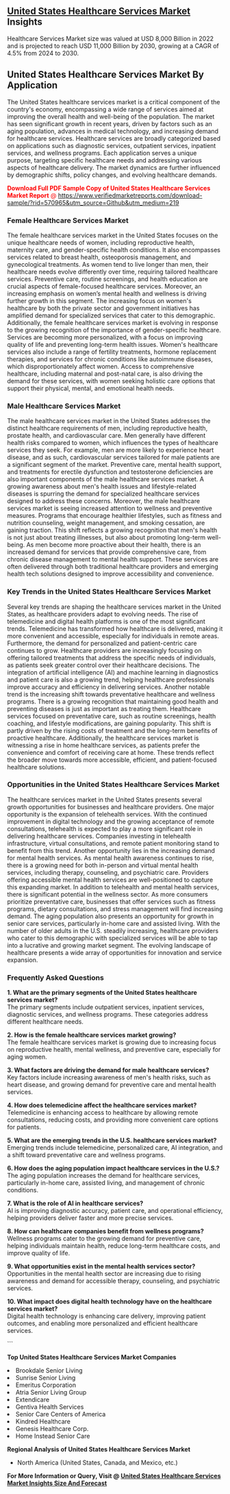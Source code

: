 <h2><a href="https://www.verifiedmarketreports.com/download-sample/?rid=570965&amp;utm_source=Github&amp;utm_medium=219" target="_blank">United States Healthcare Services Market</a> Insights</h2><p>Healthcare Services Market size was valued at USD 8,000 Billion in 2022 and is projected to reach USD 11,000 Billion by 2030, growing at a CAGR of 4.5% from 2024 to 2030.</p><p> <h2>United States Healthcare Services Market By Application</h2> <p>The United States healthcare services market is a critical component of the country's economy, encompassing a wide range of services aimed at improving the overall health and well-being of the population. The market has seen significant growth in recent years, driven by factors such as an aging population, advances in medical technology, and increasing demand for healthcare services. Healthcare services are broadly categorized based on applications such as diagnostic services, outpatient services, inpatient services, and wellness programs. Each application serves a unique purpose, targeting specific healthcare needs and addressing various aspects of healthcare delivery. The market dynamics are further influenced by demographic shifts, policy changes, and evolving healthcare demands. <p><span class=""><span style="color: #ff0000;"><strong>Download Full PDF Sample Copy of United States Healthcare Services Market Report</strong> @ </span><a href="https://www.verifiedmarketreports.com/download-sample/?rid=570965&amp;utm_source=Github&amp;utm_medium=219" target="_blank">https://www.verifiedmarketreports.com/download-sample/?rid=570965&amp;utm_source=Github&amp;utm_medium=219</a></span></p></p> <h3>Female Healthcare Services Market</h3> <p>The female healthcare services market in the United States focuses on the unique healthcare needs of women, including reproductive health, maternity care, and gender-specific health conditions. It also encompasses services related to breast health, osteoporosis management, and gynecological treatments. As women tend to live longer than men, their healthcare needs evolve differently over time, requiring tailored healthcare services. Preventive care, routine screenings, and health education are crucial aspects of female-focused healthcare services. Moreover, an increasing emphasis on women’s mental health and wellness is driving further growth in this segment. The increasing focus on women's healthcare by both the private sector and government initiatives has amplified demand for specialized services that cater to this demographic. Additionally, the female healthcare services market is evolving in response to the growing recognition of the importance of gender-specific healthcare. Services are becoming more personalized, with a focus on improving quality of life and preventing long-term health issues. Women's healthcare services also include a range of fertility treatments, hormone replacement therapies, and services for chronic conditions like autoimmune diseases, which disproportionately affect women. Access to comprehensive healthcare, including maternal and post-natal care, is also driving the demand for these services, with women seeking holistic care options that support their physical, mental, and emotional health needs. <h3>Male Healthcare Services Market</h3> <p>The male healthcare services market in the United States addresses the distinct healthcare requirements of men, including reproductive health, prostate health, and cardiovascular care. Men generally have different health risks compared to women, which influences the types of healthcare services they seek. For example, men are more likely to experience heart disease, and as such, cardiovascular services tailored for male patients are a significant segment of the market. Preventive care, mental health support, and treatments for erectile dysfunction and testosterone deficiencies are also important components of the male healthcare services market. A growing awareness about men's health issues and lifestyle-related diseases is spurring the demand for specialized healthcare services designed to address these concerns. Moreover, the male healthcare services market is seeing increased attention to wellness and preventive measures. Programs that encourage healthier lifestyles, such as fitness and nutrition counseling, weight management, and smoking cessation, are gaining traction. This shift reflects a growing recognition that men's health is not just about treating illnesses, but also about promoting long-term well-being. As men become more proactive about their health, there is an increased demand for services that provide comprehensive care, from chronic disease management to mental health support. These services are often delivered through both traditional healthcare providers and emerging health tech solutions designed to improve accessibility and convenience. <h3>Key Trends in the United States Healthcare Services Market</h3> <p>Several key trends are shaping the healthcare services market in the United States, as healthcare providers adapt to evolving needs. The rise of telemedicine and digital health platforms is one of the most significant trends. Telemedicine has transformed how healthcare is delivered, making it more convenient and accessible, especially for individuals in remote areas. Furthermore, the demand for personalized and patient-centric care continues to grow. Healthcare providers are increasingly focusing on offering tailored treatments that address the specific needs of individuals, as patients seek greater control over their healthcare decisions. The integration of artificial intelligence (AI) and machine learning in diagnostics and patient care is also a growing trend, helping healthcare professionals improve accuracy and efficiency in delivering services. Another notable trend is the increasing shift towards preventative healthcare and wellness programs. There is a growing recognition that maintaining good health and preventing diseases is just as important as treating them. Healthcare services focused on preventative care, such as routine screenings, health coaching, and lifestyle modifications, are gaining popularity. This shift is partly driven by the rising costs of treatment and the long-term benefits of proactive healthcare. Additionally, the healthcare services market is witnessing a rise in home healthcare services, as patients prefer the convenience and comfort of receiving care at home. These trends reflect the broader move towards more accessible, efficient, and patient-focused healthcare solutions. <h3>Opportunities in the United States Healthcare Services Market</h3> <p>The healthcare services market in the United States presents several growth opportunities for businesses and healthcare providers. One major opportunity is the expansion of telehealth services. With the continued improvement in digital technology and the growing acceptance of remote consultations, telehealth is expected to play a more significant role in delivering healthcare services. Companies investing in telehealth infrastructure, virtual consultations, and remote patient monitoring stand to benefit from this trend. Another opportunity lies in the increasing demand for mental health services. As mental health awareness continues to rise, there is a growing need for both in-person and virtual mental health services, including therapy, counseling, and psychiatric care. Providers offering accessible mental health services are well-positioned to capture this expanding market. In addition to telehealth and mental health services, there is significant potential in the wellness sector. As more consumers prioritize preventative care, businesses that offer services such as fitness programs, dietary consultations, and stress management will find increasing demand. The aging population also presents an opportunity for growth in senior care services, particularly in-home care and assisted living. With the number of older adults in the U.S. steadily increasing, healthcare providers who cater to this demographic with specialized services will be able to tap into a lucrative and growing market segment. The evolving landscape of healthcare presents a wide array of opportunities for innovation and service expansion. <h3>Frequently Asked Questions</h3> <p><strong>1. What are the primary segments of the United States healthcare services market?</strong><br> The primary segments include outpatient services, inpatient services, diagnostic services, and wellness programs. These categories address different healthcare needs.</p> <p><strong>2. How is the female healthcare services market growing?</strong><br> The female healthcare services market is growing due to increasing focus on reproductive health, mental wellness, and preventive care, especially for aging women.</p> <p><strong>3. What factors are driving the demand for male healthcare services?</strong><br> Key factors include increasing awareness of men's health risks, such as heart disease, and growing demand for preventive care and mental health services.</p> <p><strong>4. How does telemedicine affect the healthcare services market?</strong><br> Telemedicine is enhancing access to healthcare by allowing remote consultations, reducing costs, and providing more convenient care options for patients.</p> <p><strong>5. What are the emerging trends in the U.S. healthcare services market?</strong><br> Emerging trends include telemedicine, personalized care, AI integration, and a shift toward preventative care and wellness programs.</p> <p><strong>6. How does the aging population impact healthcare services in the U.S.?</strong><br> The aging population increases the demand for healthcare services, particularly in-home care, assisted living, and management of chronic conditions.</p> <p><strong>7. What is the role of AI in healthcare services?</strong><br> AI is improving diagnostic accuracy, patient care, and operational efficiency, helping providers deliver faster and more precise services.</p> <p><strong>8. How can healthcare companies benefit from wellness programs?</strong><br> Wellness programs cater to the growing demand for preventive care, helping individuals maintain health, reduce long-term healthcare costs, and improve quality of life.</p> <p><strong>9. What opportunities exist in the mental health services sector?</strong><br> Opportunities in the mental health sector are increasing due to rising awareness and demand for accessible therapy, counseling, and psychiatric services.</p> <p><strong>10. What impact does digital health technology have on the healthcare services market?</strong><br> Digital health technology is enhancing care delivery, improving patient outcomes, and enabling more personalized and efficient healthcare services.</p> ```</p><p><strong>Top United States Healthcare Services Market Companies</strong></p><div data-test-id=""><p><li>Brookdale Senior Living</li><li> Sunrise Senior Living</li><li> Emeritus Corporation</li><li> Atria Senior Living Group</li><li> Extendicare</li><li> Gentiva Health Services</li><li> Senior Care Centers of America</li><li> Kindred Healthcare</li><li> Genesis Healthcare Corp.</li><li> Home Instead Senior Care</li></p><div><strong>Regional Analysis of&nbsp;United States Healthcare Services Market</strong></div><ul><li dir="ltr"><p dir="ltr">North America&nbsp;(United States, Canada, and Mexico, etc.)</p></li></ul><p><strong>For More Information or Query, Visit @&nbsp;</strong><strong><a href="https://www.verifiedmarketreports.com/product/healthcare-services-market-size-and-forecast/?utm_source=Github&amp;utm_medium=219" target="_blank">United States Healthcare Services Market Insights Size And Forecast</a></strong></p></div>
